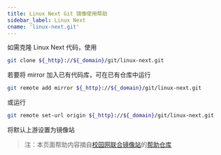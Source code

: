 ```yaml
---
title: Linux Next Git 镜像使用帮助
sidebar_label: Linux Next
cname: 'linux-next.git'
---
```


如需克隆 Linux Next 代码，使用

```bash varcode
git clone ${_http}://${_domain}/git/linux-next.git
```

若要将 mirror 加入已有代码库，可在已有仓库中运行

```bash varcode
git remote add mirror ${_http}://${_domain}/git/linux-next.git
```

或运行

```bash varcode
git remote set-url origin ${_http}://${_domain}/git/linux-next.git
```

将默认上游设置为镜像站

> 注：本页面帮助内容摘自[校园网联合镜像站](https://mirrors.cernet.edu.cn/about)的[帮助仓库](https://github.com/mirrorz-org/mirrorz-helps)
